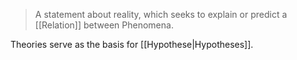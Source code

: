 > A statement about reality, which seeks to explain or predict a [[Relation]] between Phenomena.

Theories serve as the basis for [[Hypothese|Hypotheses]].

